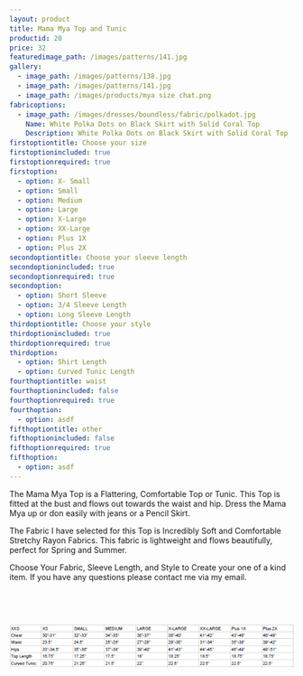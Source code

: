 ```yaml
---
layout: product
title: Mama Mya Top and Tunic
productid: 20
price: 32
featuredimage_path: /images/patterns/141.jpg
gallery:
  - image_path: /images/patterns/138.jpg
  - image_path: /images/patterns/141.jpg
  - image_path: /images/products/mya size chat.png
fabricoptions:
  - image_path: /images/dresses/boundless/fabric/polkadot.jpg
    Name: White Polka Dots on Black Skirt with Solid Coral Top
    Description: White Polka Dots on Black Skirt with Solid Coral Top
firstoptiontitle: Choose your size
firstoptionincluded: true
firstoptionrequired: true
firstoption:
  - option: X- Small
  - option: Small
  - option: Medium
  - option: Large
  - option: X-Large
  - option: XX-Large
  - option: Plus 1X
  - option: Plus 2X
secondoptiontitle: Choose your sleeve length
secondoptionincluded: true
secondoptionrequired: true
secondoption:
  - option: Short Sleeve
  - option: 3/4 Sleeve Length
  - option: Long Sleeve Length
thirdoptiontitle: Choose your style
thirdoptionincluded: true
thirdoptionrequired: true
thirdoption:
  - option: Shirt Length
  - option: Curved Tunic Length
fourthoptiontitle: waist
fourthoptionincluded: false
fourthoptionrequired: true
fourthoption:
  - option: asdf
fifthoptiontitle: other
fifthoptionincluded: false
fifthoptionrequired: true
fifthoption:
  - option: asdf
---
```



The Mama Mya Top is a Flattering, Comfortable Top or Tunic. This Top is fitted at the bust and flows out towards the waist and hip. Dress the Mama Mya up or don easily with jeans or a Pencil Skirt.&nbsp;

The Fabric I have selected for this Top is Incredibly Soft and Comfortable Stretchy Rayon Fabrics. This fabric is lightweight and flows beautifully, perfect for Spring and Summer.&nbsp;

Choose Your Fabric, Sleeve Length, and Style to Create your one of a kind item. If you have any questions please contact me via my email.&nbsp;

&nbsp;

&nbsp;

![](/uploads/versions/mya-size-chat---x----628-95x---.png)

&nbsp;

&nbsp;

&nbsp;

&nbsp;

&nbsp;